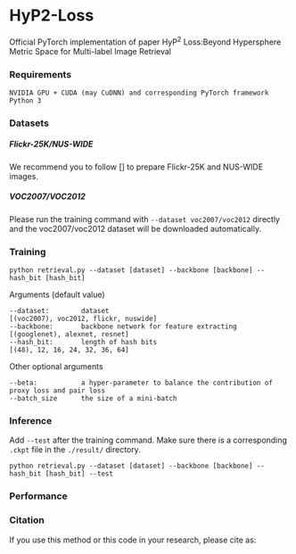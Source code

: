 # HyP2-Loss
Official PyTorch implementation of paper HyP$^2$ Loss:Beyond Hypersphere Metric Space for Multi-label Image Retrieval
### Requirements
```
NVIDIA GPU + CUDA (may CuDNN) and corresponding PyTorch framework
Python 3
```
### Datasets
##### Flickr-25K/NUS-WIDE
We recommend you to follow [] to prepare Flickr-25K and NUS-WIDE images.
##### VOC2007/VOC2012
Please run the training command with `--dataset voc2007/voc2012` directly and the voc2007/voc2012 dataset will be downloaded automatically.
### Training
```
python retrieval.py --dataset [dataset] --backbone [backbone] --hash_bit [hash_bit]
```
Arguments (default value)
```
--dataset:        dataset                                         [(voc2007), voc2012, flickr, nuswide]
--backbone:       backbone network for feature extracting         [(googlenet), alexnet, resnet]
--hash_bit:       length of hash bits                             [(48), 12, 16, 24, 32, 36, 64]
```
Other optional arguments
```
--beta:           a hyper-parameter to balance the contribution of proxy loss and pair loss      
--batch_size      the size of a mini-batch                                                            
```
### Inference
Add `--test` after the training command. Make sure there is a corresponding `.ckpt` file in the `./result/` directory.
```
python retrieval.py --dataset [dataset] --backbone [backbone] --hash_bit [hash_bit] --test
```
### Performance

### Citation
If you use this method or this code in your research, please cite as:
```

```
